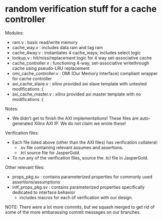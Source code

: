 # random verification stuff for a cache controller

Modules: 
- ram.v : basic read/write memory
- cache_way.v : includes data ram and tag ram
- cache_4way.v : instantiates 4 cache_ways; includes select logic
- lookup.v : hit/miss/replacement logic for 4 way set-associative cache
- cache_controller.v : functioning 4-way, set-associative writethrough cache using pseudo-LRU replacement
- omi_cache_controller.v : OMI (Our Memory Interface) compliant wrapper for cache controller
- axi_cache_slave.v : xilinx provided axi slave template with untested modifications :(
- axi_cache_master.v : xilinx provided axi master template with no modifications :( 

Notes: 
- We didn't get to finish the AXI implementations! These files are auto-generated Xilinx AXI IP. We do not claim we wrote these! 

Verification files:
- Each file listed above (other than the AXI files) has verification collateral:
  - .sv file containing relevant assumes and assertions.
  - .tcl source file for JasperGold.
- To run any of the verification files, source the .tcl file in JasperGold. 

Other relevant files:
- props_pkg.sv : contains parameterized properties for commonly used assertions/assumptions
- intf_props_pkg.sv : contains parameterized properties specifically dedicated to interface behavior
  - includes macros for each of verification with our design.
  
NOTE: There were a lot more commits, but we squash merged to get rid of some of the more embarassing commit messages on our branches.
